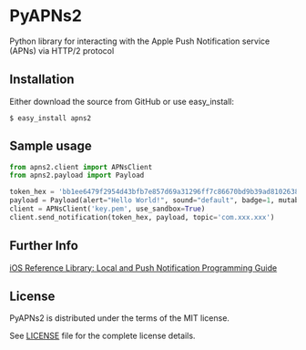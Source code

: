 # PyAPNs2
Python library for interacting with the Apple Push Notification service (APNs) via HTTP/2 protocol

## Installation

Either download the source from GitHub or use easy_install:

    $ easy_install apns2

## Sample usage

```python
from apns2.client import APNsClient
from apns2.payload import Payload

token_hex = 'bb1ee6479f2954d43bfb7e857d69a31296ff7c86670bd9b39ad8102638e9709d'
payload = Payload(alert="Hello World!", sound="default", badge=1, mutable_content=True, ext={"t":"","url":"www.baidu.com"})
client = APNsClient('key.pem', use_sandbox=True)
client.send_notification(token_hex, payload, topic='com.xxx.xxx')
```

## Further Info

[iOS Reference Library: Local and Push Notification Programming Guide][a1]

## License

PyAPNs2 is distributed under the terms of the MIT license.

See [LICENSE](LICENSE) file for the complete license details.

[a1]:https://developer.apple.com/library/ios/documentation/NetworkingInternet/Conceptual/RemoteNotificationsPG/Chapters/Introduction.html
